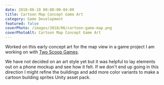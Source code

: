 ```yaml
---
date: 2018-06-18 00:00:00-04:00
title: Cartoon Map Concept Game Art
category: Game Development
featured: false
coverPhoto: /images/2018/06/cartoon-game-map.png
coverPhotoAlt: Cartoon Map Concept Game Art
---
```


Worked on this early concept art for the map view in a game project I am working on with [Two Scoop Games](http://twoscoopgames.com).

We have not decided on an art style yet but it was helpful to lay elements out on a phone mockup and see how it felt. If we don't end up going in this direction I might refine the buildings and add more color variants to make a cartoon building sprites Unity asset pack.
